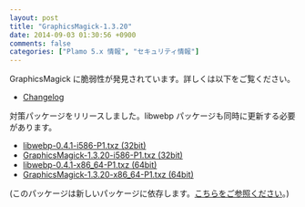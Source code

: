 ```yaml
---
layout: post
title: "GraphicsMagick-1.3.20"
date: 2014-09-03 01:30:56 +0900
comments: false
categories: ["Plamo 5.x 情報", "セキュリティ情報"]
---
```


GraphicsMagick に脆弱性が発見されています。詳しくは以下をご覧ください。

* [Changelog](http://www.graphicsmagick.org/Changelog.html)

対策パッケージをリリースしました。libwebp パッケージも同時に更新する必要があります。

* [libwebp-0.4.1-i586-P1.txz (32bit)](ftp://plamo.linet.gr.jp/pub/Plamo-5.x/x86/plamo/04_xapps/libwebp-0.4.1-i586-P1.txz)
* [GraphicsMagick-1.3.20-i586-P1.txz (32bit)](ftp://plamo.linet.gr.jp/pub/Plamo-5.x/x86/plamo/04_xapps/GraphicsMagick-1.3.20-i586-P1.txz)
* [libwebp-0.4.1-x86_64-P1.txz (64bit)](ftp://plamo.linet.gr.jp/pub/Plamo-5.x/x86_64/plamo/04_xapps/libwebp-0.4.1-x86_64-P1.txz)
* [GraphicsMagick-1.3.20-x86_64-P1.txz (64bit)](ftp://plamo.linet.gr.jp/pub/Plamo-5.x/x86_64/plamo/04_xapps/GraphicsMagick-1.3.20-x86_64-P1.txz)

(このパッケージは新しいパッケージに依存します。[こちらをご参照ください](/blog/2014/08/05/glibc-gcc/)。)